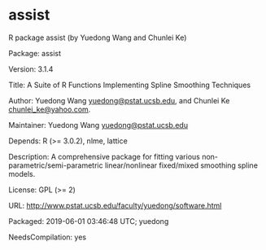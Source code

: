 # assist
R package assist (by Yuedong Wang and Chunlei Ke)

Package: assist

Version: 3.1.4

Title: A Suite of R Functions Implementing Spline Smoothing Techniques

Author: Yuedong Wang <yuedong@pstat.ucsb.edu>, and
 Chunlei Ke <chunlei_ke@yahoo.com>.
 
Maintainer: Yuedong Wang <yuedong@pstat.ucsb.edu>

Depends: R (>= 3.0.2), nlme, lattice

Description: A comprehensive package for fitting various non-parametric/semi-parametric linear/nonlinear fixed/mixed smoothing spline models.

License: GPL (>= 2)

URL: http://www.pstat.ucsb.edu/faculty/yuedong/software.html

Packaged: 2019-06-01 03:46:48 UTC; yuedong

NeedsCompilation: yes
